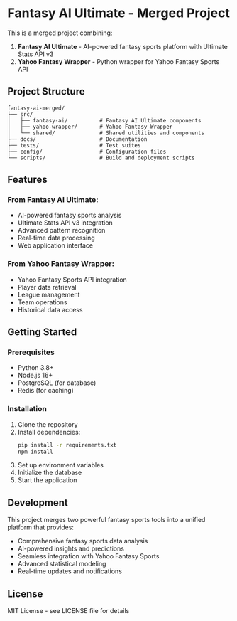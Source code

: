 # Fantasy AI Ultimate - Merged Project

This is a merged project combining:
1. **Fantasy AI Ultimate** - AI-powered fantasy sports platform with Ultimate Stats API v3
2. **Yahoo Fantasy Wrapper** - Python wrapper for Yahoo Fantasy Sports API

## Project Structure

```
fantasy-ai-merged/
├── src/
│   ├── fantasy-ai/          # Fantasy AI Ultimate components
│   ├── yahoo-wrapper/       # Yahoo Fantasy Wrapper
│   └── shared/              # Shared utilities and components
├── docs/                    # Documentation
├── tests/                   # Test suites
├── config/                  # Configuration files
└── scripts/                 # Build and deployment scripts
```

## Features

### From Fantasy AI Ultimate:
- AI-powered fantasy sports analysis
- Ultimate Stats API v3 integration
- Advanced pattern recognition
- Real-time data processing
- Web application interface

### From Yahoo Fantasy Wrapper:
- Yahoo Fantasy Sports API integration
- Player data retrieval
- League management
- Team operations
- Historical data access

## Getting Started

### Prerequisites
- Python 3.8+
- Node.js 16+
- PostgreSQL (for database)
- Redis (for caching)

### Installation

1. Clone the repository
2. Install dependencies:
   ```bash
   pip install -r requirements.txt
   npm install
   ```
3. Set up environment variables
4. Initialize the database
5. Start the application

## Development

This project merges two powerful fantasy sports tools into a unified platform that provides:
- Comprehensive fantasy sports data analysis
- AI-powered insights and predictions
- Seamless integration with Yahoo Fantasy Sports
- Advanced statistical modeling
- Real-time updates and notifications

## License

MIT License - see LICENSE file for details 